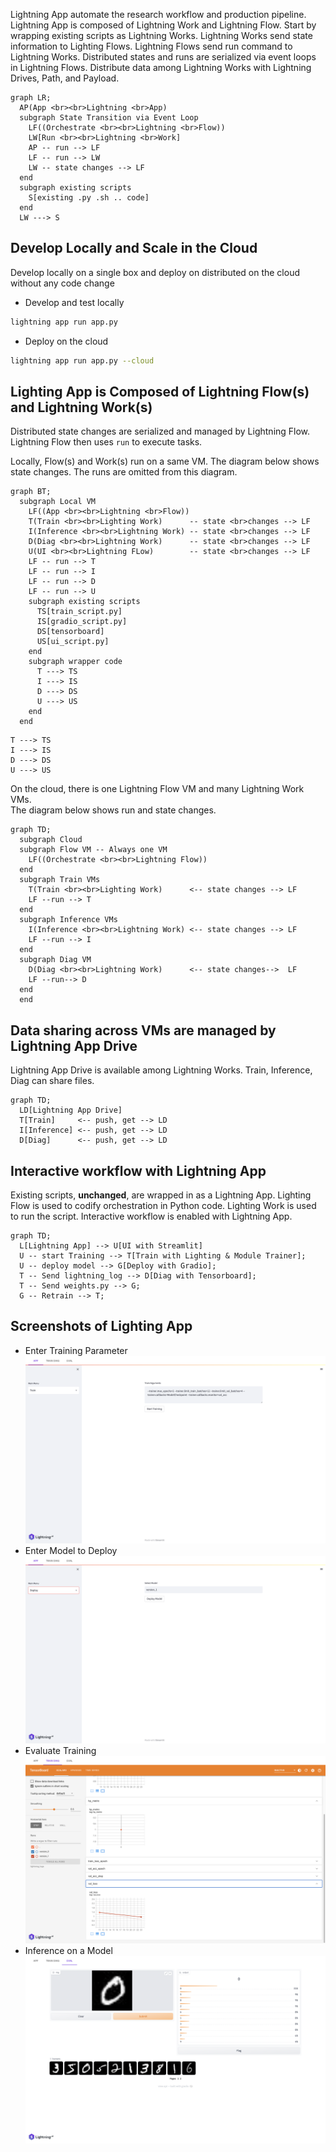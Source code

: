 Lightning App automate the research workflow and production pipeline.
Lightning App is composed of Lightning Work and Lightning Flow.
Start by wrapping existing scripts as Lightning Works.
Lightning Works send state information to Lighting Flows.
Lightning Flows send run command to Lightning Works.
Distributed states and runs are serialized via event loops in Lightning Flows.
Distribute data among Lightning Works with Lightning Drives, Path, and Payload.

```mermaid
graph LR;
  AP(App <br><br>Lightning <br>App)
  subgraph State Transition via Event Loop
    LF((Orchestrate <br><br>Lightning <br>Flow))
    LW[Run <br><br>Lightning <br>Work]
    AP -- run --> LF
    LF -- run --> LW
    LW -- state changes --> LF
  end  
  subgraph existing scripts
    S[existing .py .sh .. code]
  end
  LW ---> S
```

## Develop Locally and Scale in the Cloud

Develop locally on a single box and deploy on distributed on the cloud without any code change
  
- Develop and test locally
```bash
lightning app run app.py
```
- Deploy on the cloud

```bash
lightning app run app.py --cloud
```

## Lighting App is Composed of Lightning Flow(s) and Lightning Work(s)

Distributed state changes are serialized and managed by Lightning Flow.  
Lightning Flow then uses `run` to execute tasks.

Locally, Flow(s) and Work(s) run on a same VM.
The diagram below shows state changes.
The runs are omitted from this diagram.

```mermaid
graph BT;
  subgraph Local VM
    LF((App <br><br>Lightning <br>Flow))
    T(Train <br><br>Lighting Work)      -- state <br>changes --> LF
    I(Inference <br><br>Lightning Work) -- state <br>changes --> LF
    D(Diag <br><br>Lightning Work)      -- state <br>changes --> LF
    U(UI <br><br>Lightning FLow)        -- state <br>changes --> LF  
    LF -- run --> T
    LF -- run --> I
    LF -- run --> D 
    LF -- run --> U 
    subgraph existing scripts
      TS[train_script.py]
      IS[gradio_script.py]
      DS[tensorboard]
      US[ui_script.py]
    end
    subgraph wrapper code
      T ---> TS
      I ---> IS
      D ---> DS
      U ---> US  
    end
  end
```

    T ---> TS
    I ---> IS
    D ---> DS
    U ---> US

On the cloud, there is one Lightning Flow VM and many Lightning Work VMs.  
The diagram below shows run and state changes.

```mermaid
graph TD;
  subgraph Cloud
  subgraph Flow VM -- Always one VM
    LF((Orchestrate <br><br>Lightning Flow))
  end
  subgraph Train VMs
    T(Train <br><br>Lighting Work)      <-- state changes --> LF
    LF --run --> T
  end
  subgraph Inference VMs
    I(Inference <br><br>Lightning Work) <-- state changes --> LF
    LF --run --> I
  end
  subgraph Diag VM  
    D(Diag <br><br>Lightning Work)      <-- state changes-->  LF
    LF --run--> D
  end
  end
```

## Data sharing across VMs are managed by Lightning App Drive

Lightning App Drive is available among Lightning Works.
Train, Inference, Diag can share files.

```mermaid
graph TD;
  LD[Lightning App Drive]
  T[Train]     <-- push, get --> LD 
  I[Inference] <-- push, get --> LD
  D[Diag]      <-- push, get --> LD
```

## Interactive workflow with Lightning App
Existing scripts, **unchanged**, are wrapped in as a Lightning App.
Lighting Flow is used to codify orchestration in Python code.
Lighting Work is used to run the script. 
Interactive workflow is enabled with Lightning App.

```mermaid
graph TD;
  L[Lightning App] --> U[UI with Streamlit]
  U -- start Training --> T[Train with Lighting & Module Trainer];
  U -- deploy model --> G[Deploy with Gradio];
  T -- Send lightning_log --> D[Diag with Tensorboard];
  T -- Send weights.py --> G;
  G -- Retrain --> T;
```

## Screenshots of Lighting App

- Enter Training Parameter
![Train](./assets/../static/train.png)
- Enter Model to Deploy
![Deploy](./assets/../static/deploy.png)
- Evaluate Training
![Diag](./assets/../static/diag.png)
- Inference on a Model
![Inference](./assets/../static/inference.png)
